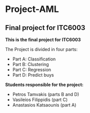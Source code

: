 # Project-AML
## Final project for ITC6003 ##

**This is the final project for ITC6003**

The Project is divided in four parts:

- Part A: Classification
- Part B: Clustering
- Part C: Regression
- Part D: Predict buys

**Students responsible for the project:**

- Petros Tamvakis (parts B and D)
- Vasileios Filippidis (part C)
- Anastasios Katsaounis (part A)

